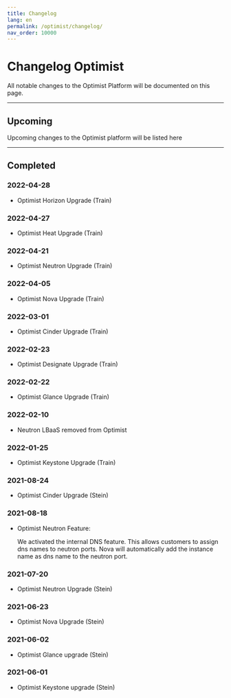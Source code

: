 ```yaml
---
title: Changelog
lang: en
permalink: /optimist/changelog/
nav_order: 10000
---
```


# Changelog Optimist

All notable changes to the Optimist Platform will be documented on this page.

---

## Upcoming

Upcoming changes to the Optimist platform will be listed here

---

## Completed

### 2022-04-28

- Optimist Horizon Upgrade (Train)

### 2022-04-27

- Optimist Heat Upgrade (Train)

### 2022-04-21

- Optimist Neutron Upgrade (Train)

### 2022-04-05

- Optimist Nova Upgrade (Train)

### 2022-03-01

- Optimist Cinder Upgrade (Train)

### 2022-02-23

- Optimist Designate Upgrade (Train)

### 2022-02-22

- Optimist Glance Upgrade (Train)

### 2022-02-10

- Neutron LBaaS removed from Optimist

### 2022-01-25

- Optimist Keystone Upgrade (Train)

### 2021-08-24

- Optimist Cinder Upgrade (Stein)

### 2021-08-18

- Optimist Neutron Feature:

  We activated the internal DNS feature. This allows customers to assign dns names to neutron ports.
  Nova will automatically add the instance name as dns name to the neutron port.

### 2021-07-20

- Optimist Neutron Upgrade (Stein)

### 2021-06-23

- Optimist Nova Upgrade (Stein)

### 2021-06-02

- Optimist Glance upgrade (Stein)

### 2021-06-01

- Optimist Keystone upgrade (Stein)
